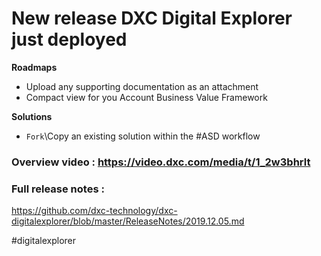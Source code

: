  
# New release DXC Digital Explorer just deployed

**Roadmaps** 
- Upload any supporting documentation as an attachment
- Compact view for you Account Business Value Framework

**Solutions** 
- `Fork`\Copy an existing solution within the #ASD workflow

### Overview video : https://video.dxc.com/media/t/1_2w3bhrlt

### Full release notes : 
https://github.com/dxc-technology/dxc-digitalexplorer/blob/master/ReleaseNotes/2019.12.05.md

#digitalexplorer

